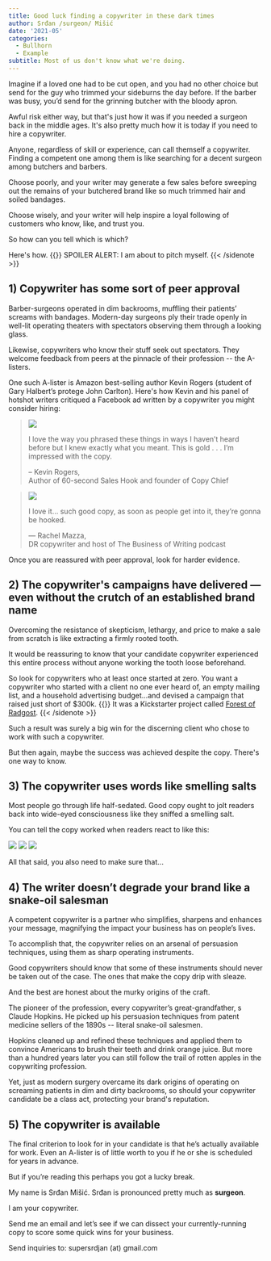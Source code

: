 ```yaml
---
title: Good luck finding a copywriter in these dark times
author: Srđan /surgeon/ Mišić
date: '2021-05'
categories:
  - Bullhorn
  - Example
subtitle: Most of us don't know what we're doing.
---
```


Imagine if a loved one had to be cut open, and you had no other choice but send for the guy who trimmed your sideburns the day before. If the barber was busy, you’d send for the grinning butcher with the bloody apron. 

Awful risk either way, but that's just how it was if you needed a surgeon back in the middle ages. It's also pretty much how it is today if you need to hire a copywriter.

Anyone, regardless of skill or experience, can call themself a copywriter. Finding a competent one among them is like searching for a decent surgeon among butchers and barbers.

Choose poorly, and your writer may generate a few sales before sweeping out the remains of your butchered brand like so much trimmed hair and soiled bandages.

Choose wisely, and your writer will help inspire a loyal following of customers who know, like, and trust you.

So how can you tell which is which?

Here's how.
{{<sidenote>}} SPOILER ALERT: I am about to pitch myself. {{< /sidenote >}} 

## 1) Copywriter has some sort of peer approval

Barber-surgeons operated in dim backrooms, muffling their patients’ screams with bandages. Modern-day surgeons ply their trade openly in well-lit operating theaters with spectators observing them through a looking glass.

Likewise, copywriters who know their stuff seek out spectators. They welcome feedback from peers at the pinnacle of their profession -- the A-listers.

One such A-lister is Amazon best-selling author Kevin Rogers (student of Gary Halbert’s protege John Carlton). Here's how Kevin and his panel of hotshot writers critiqued a Facebook ad written by a copywriter you might consider hiring:

> ![](/images/rogers.png)
>
> I love the way you phrased these things in ways I haven’t heard before but I knew exactly what you meant. This is gold . . . I’m impressed with the copy.
>
>  – Kevin Rogers,  
> Author of 60-second Sales Hook and founder of Copy Chief

>
> ![](/images/mazza.png)
>
> I love it… such good copy, as soon as people get into it, they’re gonna be hooked.
>
> — Rachel Mazza,  
> DR copywriter and host of The Business of Writing podcast

Once you are reassured with peer approval, look for harder evidence.

## 2) The copywriter's campaigns have delivered — even without the crutch of an established brand name

Overcoming the resistance of skepticism, lethargy, and price to make a sale from scratch is like extracting a firmly rooted tooth. 

It would be reassuring to know that your candidate copywriter experienced this entire process without anyone working the tooth loose beforehand. 

So look for copywriters who at least once started at zero. You want a copywriter who started with a client no one ever heard of, an empty mailing list, and a household advertising budget...and devised a campaign that raised just short of $300k.
{{<sidenote>}} It was a Kickstarter project called [Forest of Radgost](https://www.kickstarter.com). {{< /sidenote >}} 

Such a result was surely a big win for the discerning client who chose to work with such a copywriter.

But then again, maybe the success was achieved despite the copy. There's one way to know.

## 3) The copywriter uses words like smelling salts

Most people go through life half-sedated. Good copy ought to jolt readers back into wide-eyed consciousness like they sniffed a smelling salt.

You can tell the copy worked when readers react to like this:

![](/images/phil.png)
![](/images/joe.png)
![](/images/jim.png)

All that said, you also need to make sure that...

## 4) The writer doesn’t degrade your brand like a snake-oil salesman

A competent copywriter is a partner who simplifies, sharpens and enhances your message, magnifying the impact your business has on people’s lives.

To accomplish that, the copywriter relies on an arsenal of persuasion techniques, using them as sharp operating instruments.

Good copywriters should know that some of these instruments should never be taken out of the case. The ones that make the copy drip with sleaze.

And the best are honest about the murky origins of the craft.

The pioneer of the profession, every copywriter’s great-grandfather, s Claude Hopkins. He picked up his persuasion techniques from patent medicine sellers of the 1890s -- literal snake-oil salesmen.

Hopkins cleaned up and refined these techniques and applied them to convince Americans to brush their teeth and drink orange juice. But more than a hundred years later you can still follow the trail of rotten apples in the copywriting profession.

Yet, just as modern surgery overcame its dark origins of operating on screaming patients in dim and dirty backrooms, so should your copywriter candidate be a class act, protecting your brand's reputation.

## 5) The copywriter is available

The final criterion to look for in your candidate is that he’s actually available for work. Even an A-lister is of little worth to you if he or she is scheduled for years in advance.

But if you’re reading this perhaps you got a lucky break.

My name is Srđan Mišić. Srđan is pronounced pretty much as **surgeon**.

I am your copywriter.

Send me an email and let’s see if we can dissect your currently-running copy to score some quick wins for your business. 

Send inquiries to: supersrdjan (at) gmail.com


